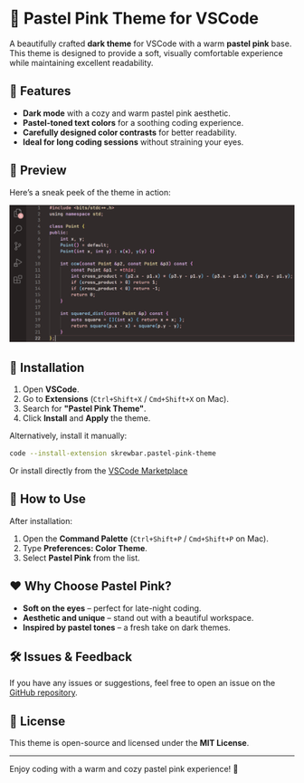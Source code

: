 # 🌸 Pastel Pink Theme for VSCode

A beautifully crafted **dark theme** for VSCode with a warm **pastel pink** base. This theme is designed to provide a soft, visually comfortable experience while maintaining excellent readability.

## 🎨 Features
- **Dark mode** with a cozy and warm pastel pink aesthetic.
- **Pastel-toned text colors** for a soothing coding experience.
- **Carefully designed color contrasts** for better readability.
- **Ideal for long coding sessions** without straining your eyes.

## 📸 Preview
Here’s a sneak peek of the theme in action:

![Pastel Pink Theme Screenshot](https://raw.githubusercontent.com/skrewbar/pastel-pink-theme/refs/heads/main/screenshot.png)

## 🚀 Installation
1. Open **VSCode**.
2. Go to **Extensions** (`Ctrl+Shift+X` / `Cmd+Shift+X` on Mac).
3. Search for **"Pastel Pink Theme"**.
4. Click **Install** and **Apply** the theme.

Alternatively, install it manually:
```sh
code --install-extension skrewbar.pastel-pink-theme
```
Or install directly from the [VSCode Marketplace](https://marketplace.visualstudio.com/items?itemName=skrewbar.pastel-pink-theme)

## 🔧 How to Use
After installation:
1. Open the **Command Palette** (`Ctrl+Shift+P` / `Cmd+Shift+P` on Mac).
2. Type **Preferences: Color Theme**.
3. Select **Pastel Pink** from the list.

## ❤️ Why Choose Pastel Pink?
- **Soft on the eyes** – perfect for late-night coding.
- **Aesthetic and unique** – stand out with a beautiful workspace.
- **Inspired by pastel tones** – a fresh take on dark themes.

## 🛠️ Issues & Feedback
If you have any issues or suggestions, feel free to open an issue on the [GitHub repository](https://github.com/skrewbar/pastel-pink-theme).

## 📜 License
This theme is open-source and licensed under the **MIT License**.

---

Enjoy coding with a warm and cozy pastel pink experience! 💖

